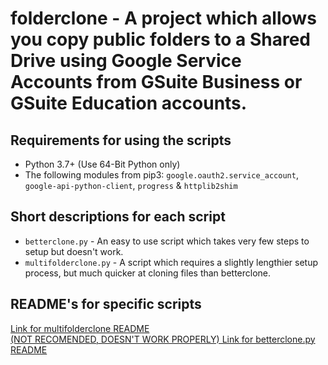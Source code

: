 folderclone - A project which allows you copy public folders to a Shared Drive using Google Service Accounts from GSuite Business or GSuite Education accounts.
=================================

Requirements for using the scripts
---------------------------------
* Python 3.7+ (Use 64-Bit Python only)
* The following modules from pip3: `google.oauth2.service_account`, `google-api-python-client`, `progress` & `httplib2shim`

Short descriptions for each script
---------------------------------
* `betterclone.py` - An easy to use script which takes very few steps to setup but doesn't work.
* `multifolderclone.py` - A script which requires a slightly lengthier setup process, but much quicker at cloning files than betterclone.

README's for specific scripts
---------------------------------
[Link for multifolderclone README](https://github.com/Spazzlo/folderclone/blob/master/README_multifolderclone.md)  
[(NOT RECOMENDED, DOESN'T WORK PROPERLY) Link for betterclone.py README](https://github.com/Spazzlo/folderclone/blob/master/README_betterclone.md)  
